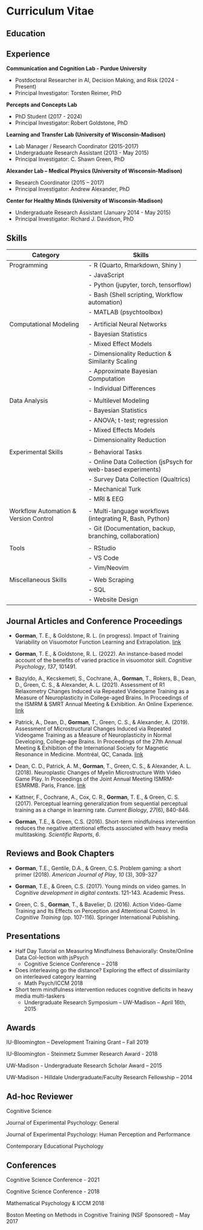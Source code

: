 # Curriculum Vitae


  
  

##  Education

<div>

</div>

  

##  Experience

**Communication and Cognition Lab - Purdue University**

- Postdoctoral Researcher in AI, Decision Making, and Risk (2024 -
  Present)
- Principal Investigator: Torsten Reimer, PhD

**Percepts and Concepts Lab**

- PhD Student (2017 - 2024)
- Principal Investigator: Robert Goldstone, PhD

**Learning and Transfer Lab (University of Wisconsin-Madison)**

- Lab Manager / Research Coordinator (2015-2017)
- Undergraduate Research Assistant (2013 - May 2015)
- Principal Investigator: C. Shawn Green, PhD

**Alexander Lab – Medical Physics (University of Wisconsin-Madison)**

- Research Coordinator (2015 – 2017)
- Principal Investigator: Andrew Alexander, PhD

**Center for Healthy Minds (University of Wisconsin-Madison)**

- Undergraduate Research Assistant (January 2014 - May 2015)
- Principal Investigator: Richard J. Davidson, PhD

##  Skills

| Category | Skills |
|----|----|
| Programming | \- R (Quarto, Rmarkdown, Shiny ) |
|  | \- JavaScript |
|  | \- Python (jupyter, torch, tensorflow) |
|  | \- Bash (Shell scripting, Workflow automation) |
|  | \- MATLAB (psychtoolbox) |
|  |  |
| Computational Modeling | \- Artificial Neural Networks |
|  | \- Bayesian Statistics |
|  | \- Mixed Effect Models |
|  | \- Dimensionality Reduction & Similarity Scaling |
|  | \- Approximate Bayesian Computation |
|  | \- Individual Differences |
|  |  |
| Data Analysis | \- Multilevel Modeling |
|  | \- Bayesian Statistics |
|  | \- ANOVA; t-test; regression |
|  | \- Mixed Effects Models |
|  | \- Dimensionality Reduction |
|  |  |
| Experimental Skills | \- Behavioral Tasks |
|  | \- Online Data Collection (jsPsych for web-based experiments) |
|  | \- Survey Data Collection (Qualtrics) |
|  | \- Mechanical Turk |
|  | \- MRI & EEG |
|  |  |
| Workflow Automation & Version Control | \- Multi-language workflows (integrating R, Bash, Python) |
|  | \- Git (Documentation, backup, branching, collaboration) |
|  |  |
| Tools | \- RStudio |
|  | \- VS Code |
|  | \- Vim/Neovim |
|  |  |
| Miscellaneous Skills | \- Web Scraping |
|  | \- SQL |
|  | \- Website Design |

  

##  Journal Articles and Conference Proceedings

- **Gorman**, T. E., & Goldstone, R. L. (in progress). Impact of
  Training Variability on Visuomotor Function Learning and
  Extrapolation. [link](https://tegorman13.github.io/htw/paper.html)

- **Gorman**, T. E., & Goldstone, R. L. (2022). An instance-based model
  account of the benefits of varied practice in visuomotor skill.
  *Cognitive Psychology*, *137*, 101491.

- Bazyldo, A., Kecskemeti, S., Cochrane, A., **Gorman**, T., Rokers, B.,
  Dean, D., Green, C. S., & Alexander, A. L. (2021). Assessment of R1
  Relaxometry Changes Induced via Repeated Videogame Training as a
  Measure of Neuroplasticity in College-aged Brains. In Proceedings of
  the ISMRM & SMRT Annual Meeting & Exhibition. An Online Experience.
  [link](https://archive.ismrm.org/2021/1050.html)

- Patrick, A., Dean, D., **Gorman**, T., Green, C. S., & Alexander, A.
  (2019). Assessment of Microstructural Changes Induced via Repeated
  Videogame Training as a Measure of Neuroplasticity in Normal
  Developing, College-age Brains. In Proceedings of the 27th Annual
  Meeting & Exhibition of the International Society for Magnetic
  Resonance in Medicine. Montréal, QC, Canada.
  [link](https://cds.ismrm.org/protected/19MProceedings/PDFfiles/3620.html)

- Dean, C. D., Patrick, A. M., **Gorman**, T., Green, C. S., &
  Alexander, A. L. (2018). Neuroplastic Changes of Myelin Microstructure
  With Video Game Play. In Proceedings of the Joint Annual Meeting
  ISMRM-ESMRMB. Paris, France.
  [link](https://cds.ismrm.org/protected/18MProceedings/PDFfiles/0929.html)

- Kattner, F., Cochrane, A., Cox, C. R., **Gorman**, T. E., &
  Green, C. S. (2017). Perceptual learning generalization from
  sequential perceptual training as a change in learning rate. *Current
  Biology*, *27*(6), 840-846.

- **Gorman**, T.E., & Green, C.S. (2016). Short-term mindfulness
  intervention reduces the negative attentional effects associated with
  heavy media multitasking. *Scientific Reports*, *6*.

##  Reviews and Book Chapters

- **Gorman**, T.E., Gentile, D.A., & Green, C.S. Problem gaming: a short
  primer (2018). *American Journal of Play*, *10* (3), 309-327

- **Gorman**, T.E., & Green, C.S. (2017). Young minds on video games. In
  *Cognitive development in digital contexts*. 121-143. Academic Press.

- Green, C. S., **Gorman**, T., & Bavelier, D. (2016). Action Video-Game
  Training and Its Effects on Perception and Attentional Control. In
  *Cognitive Training* (pp. 107-116). Springer International Publishing.

##  Presentations

- Half Day Tutorial on Measuring Mindfulness Behaviorally: Onsite/Online
  Data Col-lection with jsPsych
  - Cognitive Science Conference – 2018
- Does interleaving go the distance? Exploring the effect of
  dissimilarity on interleaved category learning
  - Math Psych/ICCM 2018
- Short term mindfulness intervention reduces cognitive deficits in
  heavy media multi-taskers
  - Undergraduate Research Symposium – UW-Madison – April 16th, 2015

##  Awards

IU-Bloomington – Development Training Grant – Fall 2019

IU-Bloomington - Steinmetz Summer Research Award - 2018

UW-Madison - Undergraduate Research Scholar Award – 2015

UW-Madison - Hilldale Undergraduate/Faculty Research Fellowship – 2014

##  Ad-hoc Reviewer

Cognitive Science

Journal of Experimental Psychology: General

Journal of Experimental Psychology: Human Perception and Performance

Contemporary Educational Psychology

##  Conferences

Cognitive Science Conference - 2021

Cognitive Science Conference - 2018

Mathematical Psychology & ICCM 2018

Boston Meeting on Methods in Cognitive Training (NSF Sponsored) – May
2017

